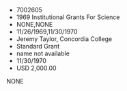 * 7002605
* 1969 Institutional Grants For Science
* NONE,NONE
* 11/26/1969,11/30/1970
* Jeremy Taylor, Concordia College
* Standard Grant
* name not available
* 11/30/1970
* USD 2,000.00

NONE
